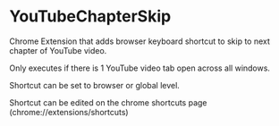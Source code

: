 # YouTubeChapterSkip
 
Chrome Extension that adds browser keyboard shortcut to skip to next chapter of YouTube video. 

Only executes if there is 1 YouTube video tab open across all windows. 

Shortcut can be set to browser or global level. 

Shortcut can be edited on the chrome shortcuts page (chrome://extensions/shortcuts)
